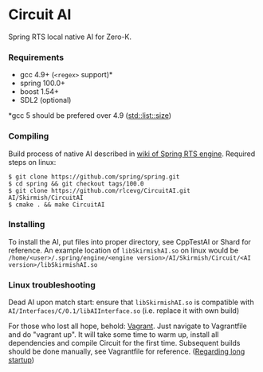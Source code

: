 Circuit AI
=========
Spring RTS local native AI for Zero-K.

### Requirements
* gcc 4.9+ (`<regex>` support)*
* spring 100.0+
* boost 1.54+
* SDL2 (optional)

*gcc 5 should be prefered over 4.9 ([std::list::size](https://gcc.gnu.org/gcc-5/changes.html))

### Compiling
Build process of native AI described in [wiki of Spring RTS  engine](https://springrts.com/wiki/AI:Development:Lang:Cpp).
Required steps on linux:
```
$ git clone https://github.com/spring/spring.git
$ cd spring && git checkout tags/100.0
$ git clone https://github.com/rlcevg/CircuitAI.git AI/Skirmish/CircuitAI
$ cmake . && make CircuitAI
```

### Installing
To install the AI, put files into proper directory, see CppTestAI or Shard for reference.
An example location of `libSkirmishAI.so` on linux would be `/home/<user>/.spring/engine/<engine version>/AI/Skirmish/Circuit/<AI version>/libSkirmishAI.so`

### Linux troubleshooting
Dead AI upon match start: ensure that `libSkirmishAI.so` is compatible with `AI/Interfaces/C/0.1/libAIInterface.so` (i.e. replace it with own build)

For those who lost all hope, behold: [Vagrant](https://docs.vagrantup.com/v2/).
Just navigate to Vagrantfile and do "vagrant up". It will take some time to warm up, install all dependencies and compile Circuit for the first time.
Subsequent builds should be done manually, see Vagrantfile for reference.
([Regarding long startup](http://stackoverflow.com/questions/29012531/package-a-new-base-box))
